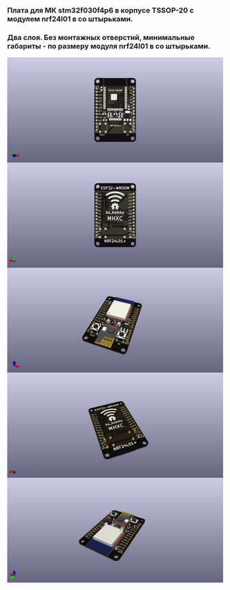### Плата для МК stm32f030f4p6 в корпусе TSSOP-20 с модулем nrf24l01 в со штырьками.
### Два слоя. Без монтажных отверстий, минимальные габариты - по размеру модуля nrf24l01 в со штырьками.

<img align="center" width=500 src="https://github.com/MelexinVN/bs_kombo/blob/main/hardware/pcb/kombo_nrf24_esp32/kombo_nrf24_esp32.png" />

<img align="center" width=500 src="https://github.com/MelexinVN/bs_kombo/blob/main/hardware/pcb/kombo_nrf24_esp32/kombo_nrf24_esp32_.png" />

<img align="center" width=500 src="https://github.com/MelexinVN/bs_kombo/blob/main/hardware/pcb/kombo_nrf24_esp32/kombo_nrf24_esp32__.png" />

<img align="center" width=500 src="https://github.com/MelexinVN/bs_kombo/blob/main/hardware/pcb/kombo_nrf24_esp32/kombo_nrf24_esp32___.png" />

<img align="center" width=500 src="https://github.com/MelexinVN/bs_kombo/blob/main/hardware/pcb/kombo_nrf24_esp32/kombo_nrf24_esp32____.png" />